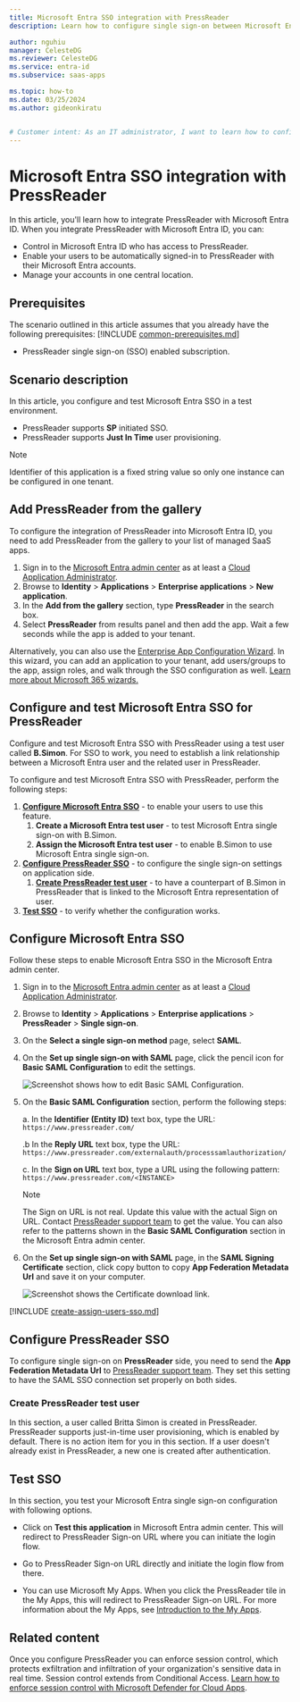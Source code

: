 ```yaml
---
title: Microsoft Entra SSO integration with PressReader
description: Learn how to configure single sign-on between Microsoft Entra ID and PressReader.

author: nguhiu
manager: CelesteDG
ms.reviewer: CelesteDG
ms.service: entra-id
ms.subservice: saas-apps

ms.topic: how-to
ms.date: 03/25/2024
ms.author: gideonkiratu


# Customer intent: As an IT administrator, I want to learn how to configure single sign-on between Microsoft Entra ID and PressReader so that I can control who has access to PressReader, enable automatic sign-in with Microsoft Entra accounts, and manage my accounts in one central location.
---
```


# Microsoft Entra SSO integration with PressReader

In this article,  you'll learn how to integrate PressReader with Microsoft Entra ID. When you integrate PressReader with Microsoft Entra ID, you can:

* Control in Microsoft Entra ID who has access to PressReader.
* Enable your users to be automatically signed-in to PressReader with their Microsoft Entra accounts.
* Manage your accounts in one central location.

## Prerequisites
The scenario outlined in this article assumes that you already have the following prerequisites:
[!INCLUDE [common-prerequisites.md](~/identity/saas-apps/includes/common-prerequisites.md)]
* PressReader single sign-on (SSO) enabled subscription.

## Scenario description

In this article,  you configure and test Microsoft Entra SSO in a test environment.

* PressReader supports **SP** initiated SSO.
* PressReader supports **Just In Time** user provisioning.

> [!NOTE]
> Identifier of this application is a fixed string value so only one instance can be configured in one tenant.

## Add PressReader from the gallery

To configure the integration of PressReader into Microsoft Entra ID, you need to add PressReader from the gallery to your list of managed SaaS apps.

1. Sign in to the [Microsoft Entra admin center](https://entra.microsoft.com) as at least a [Cloud Application Administrator](~/identity/role-based-access-control/permissions-reference.md#cloud-application-administrator).
1. Browse to **Identity** > **Applications** > **Enterprise applications** > **New application**.
1. In the **Add from the gallery** section, type **PressReader** in the search box.
1. Select **PressReader** from results panel and then add the app. Wait a few seconds while the app is added to your tenant.

Alternatively, you can also use the [Enterprise App Configuration Wizard](https://portal.office.com/AdminPortal/home?Q=Docs#/azureadappintegration). In this wizard, you can add an application to your tenant, add users/groups to the app, assign roles, and walk through the SSO configuration as well. [Learn more about Microsoft 365 wizards.](/microsoft-365/admin/misc/azure-ad-setup-guides)

## Configure and test Microsoft Entra SSO for PressReader

Configure and test Microsoft Entra SSO with PressReader using a test user called **B.Simon**. For SSO to work, you need to establish a link relationship between a Microsoft Entra user and the related user in PressReader.

To configure and test Microsoft Entra SSO with PressReader, perform the following steps:

1. **[Configure Microsoft Entra SSO](#configure-microsoft-entra-sso)** - to enable your users to use this feature.
    1. **Create a Microsoft Entra test user** - to test Microsoft Entra single sign-on with B.Simon.
    1. **Assign the Microsoft Entra test user** - to enable B.Simon to use Microsoft Entra single sign-on.
1. **[Configure PressReader SSO](#configure-pressreader-sso)** - to configure the single sign-on settings on application side.
    1. **[Create PressReader test user](#create-pressreader-test-user)** - to have a counterpart of B.Simon in PressReader that is linked to the Microsoft Entra representation of user.
1. **[Test SSO](#test-sso)** - to verify whether the configuration works.

## Configure Microsoft Entra SSO

Follow these steps to enable Microsoft Entra SSO in the Microsoft Entra admin center.

1. Sign in to the [Microsoft Entra admin center](https://entra.microsoft.com) as at least a [Cloud Application Administrator](~/identity/role-based-access-control/permissions-reference.md#cloud-application-administrator).
1. Browse to **Identity** > **Applications** > **Enterprise applications** > **PressReader** > **Single sign-on**.
1. On the **Select a single sign-on method** page, select **SAML**.
1. On the **Set up single sign-on with SAML** page, click the pencil icon for **Basic SAML Configuration** to edit the settings.

   ![Screenshot shows how to edit Basic SAML Configuration.](common/edit-urls.png "Basic Configuration")

1. On the **Basic SAML Configuration** section, perform the following steps:

    a. In the **Identifier (Entity ID)** text box, type the URL:
    `https://www.pressreader.com/`

    .b In the **Reply URL** text box, type the URL:
    `https://www.pressreader.com/externalauth/processsamlauthorization/`

    c. In the **Sign on URL** text box, type a URL using the following pattern:
    `https://www.pressreader.com/<INSTANCE>`

	> [!NOTE]
	> The Sign on URL is not real. Update this value with the actual Sign on URL. Contact [PressReader support team](mailto:libraries@pressreader.com) to get the value. You can also refer to the patterns shown in the **Basic SAML Configuration** section in the Microsoft Entra admin center.

1. On the **Set up single sign-on with SAML** page, in the **SAML Signing Certificate** section, click copy button to copy **App Federation Metadata Url** and save it on your computer.

	![Screenshot shows the Certificate download link.](common/copy-metadataurl.png "Certificate")

<a name='create-a-microsoft-entra-id-test-user'></a>

[!INCLUDE [create-assign-users-sso.md](~/identity/saas-apps/includes/create-assign-users-sso.md)]

## Configure PressReader SSO

To configure single sign-on on **PressReader** side, you need to send the **App Federation Metadata Url** to [PressReader support team](mailto:libraries@pressreader.com). They set this setting to have the SAML SSO connection set properly on both sides.

### Create PressReader test user

In this section, a user called Britta Simon is created in PressReader. PressReader supports just-in-time user provisioning, which is enabled by default. There is no action item for you in this section. If a user doesn't already exist in PressReader, a new one is created after authentication.

## Test SSO 

In this section, you test your Microsoft Entra single sign-on configuration with following options.
 
* Click on **Test this application** in Microsoft Entra admin center. This will redirect to PressReader Sign-on URL where you can initiate the login flow.
 
* Go to PressReader Sign-on URL directly and initiate the login flow from there.
 
* You can use Microsoft My Apps. When you click the PressReader tile in the My Apps, this will redirect to PressReader Sign-on URL. For more information about the My Apps, see [Introduction to the My Apps](https://support.microsoft.com/account-billing/sign-in-and-start-apps-from-the-my-apps-portal-2f3b1bae-0e5a-4a86-a33e-876fbd2a4510).

## Related content

Once you configure PressReader you can enforce session control, which protects exfiltration and infiltration of your organization's sensitive data in real time. Session control extends from Conditional Access. [Learn how to enforce session control with Microsoft Defender for Cloud Apps](/cloud-app-security/proxy-deployment-any-app).
